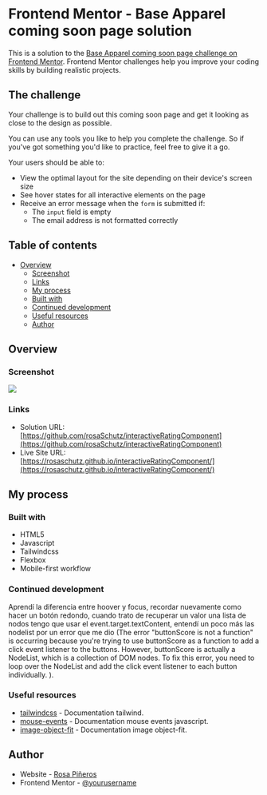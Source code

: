 # Frontend Mentor - Base Apparel coming soon page solution

This is a solution to the [Base Apparel coming soon page challenge on Frontend Mentor](https://www.frontendmentor.io/challenges/base-apparel-coming-soon-page-5d46b47f8db8a7063f9331a0). Frontend Mentor challenges help you improve your coding skills by building realistic projects.

## The challenge

Your challenge is to build out this coming soon page and get it looking as close to the design as possible.

You can use any tools you like to help you complete the challenge. So if you've got something you'd like to practice, feel free to give it a go.

Your users should be able to:

- View the optimal layout for the site depending on their device's screen size
- See hover states for all interactive elements on the page
- Receive an error message when the `form` is submitted if:
  - The `input` field is empty
  - The email address is not formatted correctly


## Table of contents

- [Overview](#overview)
  - [Screenshot](#screenshot)
  - [Links](#links)
  - [My process](#my-process)
  - [Built with](#built-with)
  - [Continued development](#continued-development)
  - [Useful resources](#useful-resources)
  - [Author](#author)


## Overview

### Screenshot

![](./images/desktopCapture.png)

### Links

- Solution URL: [https://github.com/rosaSchutz/interactiveRatingComponent](https://github.com/rosaSchutz/interactiveRatingComponent)
- Live Site URL: [https://rosaschutz.github.io/interactiveRatingComponent/](https://rosaschutz.github.io/interactiveRatingComponent/)

## My process

### Built with

- HTML5
- Javascript
- Tailwindcss
- Flexbox
- Mobile-first workflow

### Continued development

Aprendí la diferencia entre hoover y focus, recordar nuevamente como hacer un botón redondo, cuando trato de recuperar un valor una lista de nodos tengo que usar el event.target.textContent, entendí un poco más las nodelist por un error que me dio (The error "buttonScore is not a function" is occurring because you're trying to use buttonScore as a function to add a click event listener to the buttons. However, buttonScore is actually a NodeList, which is a collection of DOM nodes. To fix this error, you need to loop over the NodeList and add the click event listener to each button individually. ).




### Useful resources

- [tailwindcss](https://tailwindcss.com/docs/width) -  Documentation tailwind.
- [mouse-events](https://es.javascript.info/mouse-events-basics) -  Documentation mouse events javascript.
- [image-object-fit](https://developer.mozilla.org/en-US/docs/Web/CSS/object-fit) -  Documentation image object-fit.



## Author

- Website - [Rosa Piñeros](https://portfolio-rosa-pineros.vercel.app/)
- Frontend Mentor - [@yourusername](https://www.frontendmentor.io/profile/rosaSchutz)
